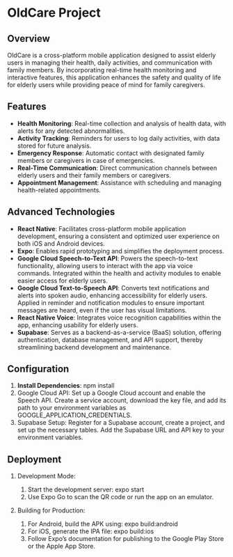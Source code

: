 # OldCare Project

## Overview

OldCare is a cross-platform mobile application designed to assist elderly users in managing their health, daily activities, and communication with family members. By incorporating real-time health monitoring and interactive features, this application enhances the safety and quality of life for elderly users while providing peace of mind for family caregivers.

## Features

- **Health Monitoring**: Real-time collection and analysis of health data, with alerts for any detected abnormalities.
- **Activity Tracking**: Reminders for users to log daily activities, with data stored for future analysis.
- **Emergency Response**: Automatic contact with designated family members or caregivers in case of emergencies.
- **Real-Time Communication**: Direct communication channels between elderly users and their family members or caregivers.
- **Appointment Management**: Assistance with scheduling and managing health-related appointments.

## Advanced Technologies

- **React Native**: Facilitates cross-platform mobile application development, ensuring a consistent and optimized user experience on both iOS and Android devices.
- **Expo**: Enables rapid prototyping and simplifies the deployment process.
- **Google Cloud Speech-to-Text API**: Powers the speech-to-text functionality, allowing users to interact with the app via voice commands.
Integrated within the health and activity modules to enable easier access for elderly users.
- **Google Cloud Text-to-Speech API**: Converts text notifications and alerts into spoken audio, enhancing accessibility for elderly users. Applied in reminder and notification modules to ensure important messages are heard, even if the user has visual limitations.
- **React Native Voice**: Integrates voice recognition capabilities within the app, enhancing usability for elderly users.
- **Supabase**: Serves as a backend-as-a-service (BaaS) solution, offering authentication, database management, and API support, thereby streamlining backend development and maintenance.

## Configuration

1. **Install Dependencies**:
   npm install
2. Google Cloud API: Set up a Google Cloud account and enable the Speech API. Create a service account, download the key file, and add its path to your environment variables as GOOGLE_APPLICATION_CREDENTIALS.
3. Supabase Setup: Register for a Supabase account, create a project, and set up the necessary tables. Add the Supabase URL and API key to your environment variables.

## Deployment
1. Development Mode:

    1. Start the development server:
            expo start
    2. Use Expo Go to scan the QR code or run the app on an emulator.

2. Building for Production:

    1. For Android, build the APK using:
        expo build:android
    2. For iOS, generate the IPA file:
        expo build:ios
    3. Follow Expo’s documentation for publishing to the Google Play Store or the Apple App Store.